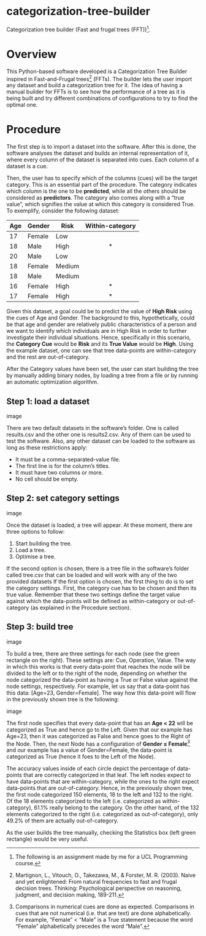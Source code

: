 # categorization-tree-builder
Categorization tree builder (Fast and frugal trees (FFT))[^1].

# Overview

This Python-based software developed is a Categorization Tree Builder inspired in Fast-and-Frugal trees[^2] (FFTs). The builder lets the user import any dataset and build a categorization tree for it. The idea of having a manual builder for FFTs is to see how the performance of a tree as it is being built and try different combinations of configurations to try to find the optimal one.

# Procedure

The first step is to import a dataset into the software. After this is done, the software analyses the dataset and builds an internal representation of it, where every column of the dataset is separated into cues. Each column of a dataset is a cue.

Then, the user has to specify which of the columns (cues) will be the target category. This is an essential part of the procedure. The category indicates which column is the one to be **predicted**, while all the others should be considered as **predictors**. The category also comes along with a “true value”, which signifies the value at which this category is considered True. To exemplify, consider the following dataset:

| Age | Gender | Risk   | Within-category |
|-----|--------|--------|:---------------:|
| 17  | Female | Low    |                 |
| 18  | Male   | High   |        *        |
| 20  | Male   | Low    |                 |
| 18  | Female | Medium |                 |
| 18  | Male   | Medium |                 |
| 16  | Female | High   |        *        |
| 17  | Female | High   |        *        |

Given this dataset, a goal could be to predict the value of **High Risk** using the cues of Age and Gender. The background to this, hypothetically, could be that age and gender are relatively public characteristics of a person and we want to identify which individuals are in High Risk in order to further investigate their individual situations. Hence, specifically in this scenario, the **Category Cue** would be **Risk** and its **True Value** would be **High**. Using the example dataset, one can see that tree data-points are within-category and the rest are out-of-category.

After the Category values have been set, the user can start building the tree by manually adding binary nodes, by loading a tree from a file or by running an automatic optimization algorithm. 

## Step 1: load a dataset
image

There are two default datasets in the software’s folder. One is called results.csv and the other one is results2.csv. Any of them can be used to test the software. Also, any other dataset can be loaded to the software as long as these restrictions apply:

- It must be a comma-separated-value file.
- The first line is for the column’s titles.
- It must have two columns or more.
- No cell should be empty.

## Step 2: set category settings
image

Once the dataset is loaded, a tree will appear. At these moment, there are three options to follow:

1.	Start building the tree.
2.	Load a tree.
3.	Optimise a tree.

If the second option is chosen, there is a tree file in the software’s folder called tree.csv that can be loaded and will work with any of the two provided datasets
If the first option is chosen, the first thing to do is to set the category settings. First, the category cue has to be chosen and then its true value. Remember that these two settings define the target value against which the data-points will be defined as within-category or out-of-category (as explained in the Procedure section).

## Step 3: build tree
image

To build a tree, there are three settings for each node (see the green rectangle on the right). These settings are: Cue, Operation, Value. The way in which this works is that every data-point that reaches the node will be divided to the left or to the right of the node, depending on whether the node categorized the data-point as having a True or False value against the node settings, respectively.
For example, let us say that a data-point has this data: [Age=23, Gender=Female]. The way how this data-point will flow in the previously shown tree is the following:

image

The first node specifies that every data-point that has an **Age < 22** will be categorized as True and hence go to the Left. Given that our example has Age=23, then it was categorized as False and hence goes to the Right of the Node. Then, the next Node has a configuration of **Gender ≤ Female**[^3] and our example has a value of Gender=Female, the data-point is categorized as True (hence it foes to the Left of the Node).

The accuracy values inside of each circle depict the percentage of data-points that are correctly categorized in that leaf. The left nodes expect to have data-points that are within-category, while the ones to the right expect data-points that are out-of-category. Hence, in the previously shown tree, the first node categorized 150 elements, 18 to the left and 132 to the right. Of the 18 elements categorized to the left (i.e. categorized as within-category), 61.1% really belong to the category. On the other hand, of the 132 elements categorized to the right (i.e. categorized as out-of-category), only 49.2% of them are actually out-of-category.

As the user builds the tree manually, checking the Statistics box (left green rectangle) would be very useful.




[^1]: The following is an assignment made by me for a UCL Programming course.
[^2]: Martignon, L., Vitouch, O., Takezawa, M., & Forster, M. R. (2003). Naive and yet enlightened: From natural frequencies to fast and frugal decision trees. Thinking: Psychological perspective on reasoning, judgment, and decision making, 189-211.
[^3]: Comparisons in numerical cues are done as expected. Comparisons in cues that are not numerical (i.e. that are text) are done alphabetically. For example, “Female” < “Male” is a True statement because the word “Female” alphabetically precedes the word “Male”. 
